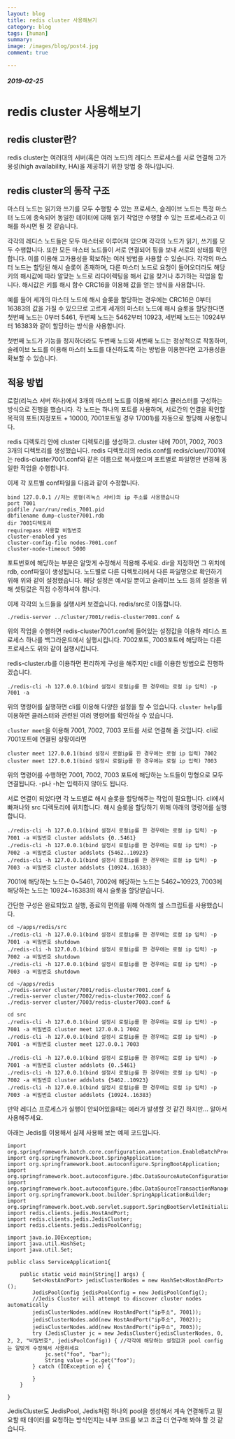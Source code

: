 ```yaml
---
layout: blog
title: redis cluster 사용해보기
category: blog
tags: [human]  
summary:
image: /images/blog/post4.jpg
comment: true

---
```

##### 2019-02-25


# redis cluster 사용해보기

## redis cluster란?
redis cluster는 여러대의 서버(혹은 여러 노드)의 레디스 프로세스를 서로 연결해 고가용성(high availability, HA)을 제공하기 위한 방법 중 하나입니다.

## redis cluster의 동작 구조
마스터 노드는 읽기와 쓰기를 모두 수행할 수 있는 프로세스, 슬레이브 노드는 특정 마스터 노드에 종속되어 동일한 데이터에 대해 읽기 작업만
수행할 수 있는 프로세스라고 이해를 하시면 될 것 같습니다.

각각의 레디스 노드들은 모두 마스터로 이루어져 있으며 각각의 노드가 읽기, 쓰기를 모두 수행합니다. 또한 모든 마스터 노드들이 서로 연결되어
핑을 보내 서로의 상태를 확인합니다. 이를 이용해 고가용성을 확보하는 여러 방법을 사용할 수 있습니다.
각각의 마스터 노드는 할당된 해시 슬롯이 존재하며, 다른 마스터 노드로 요청이 들어오더라도 해당 키의 해시값에 따라 알맞는 노드로 리다이렉팅을 해서
값을 찾거나 추가하는 작업을 합니다.
해시값은 키를 해시 함수 CRC16을 이용해 값을 얻는 방식을 사용합니다.

예를 들어 세개의 마스터 노드에 해시 슬롯을 할당하는 경우에는
CRC16은 0부터 16383의 값을 가질 수 있으므로 고르게 세개의 마스터 노드에 해시 슬롯을 할당한다면
첫번째 노드는 0부터 5461, 두번째 노드는 5462부터 10923, 세번째 노드는 10924부터 16383와 같이 할당하는 방식을 사용합니다.

첫번째 노드가 기능을 정지하더라도 두번째 노드와 세번째 노드는 정상적으로 작동하며, 슬레이브 노드를 이용해 마스터 노드를 대신하도록 하는 방법을 이용한다면
고가용성을 확보할 수 있습니다.

## 적용 방법
로컬(리눅스 서버 하나)에서 3개의 마스터 노드를 이용해 레디스 클러스터를 구성하는 방식으로 진행을 했습니다. 각 노드는 하나의 포트를 사용하며, 서로간의 연결을 확인할 목적의 포트(지정포트 + 10000, 7001포트일 경우 17001)를 자동으로 할당해 사용합니다.

redis 디렉토리 안에 cluster 디렉토리를 생성하고. cluster 내에 7001, 7002, 7003 3개의 디렉토리를 생성했습니다.
redis 디렉토리의 redis.conf를 redis/cluer/7001에는 redis-cluster7001.conf와 같은 이름으로 복사했으며 포트별로 파일명만 변경해 동일한 작업을 수행합니다.

이제 각 포트별 conf파일을 다음과 같이 수정합니다.
```
bind 127.0.0.1 //저는 로컬(리눅스 서버)의 ip 주소를 사용했습니다
port 7001
pidfile /var/run/redis_7001.pid
dbfilename dump-cluster7001.rdb
dir 7001디렉토리
requirepass 사용할 비밀번호
cluster-enabled yes
cluster-config-file nodes-7001.conf
cluster-node-timeout 5000
```
포트번호에 해당하는 부분은 알맞게 수정해서 적용해 주세요.
dir을 지정하면 그 위치에 rdb, conf파일이 생성됩니다. 노드별로 다른 디렉토리에서 다른 파일명으로 확인하기 위해 위와 같이 설정했습니다.
해당 설정은 예시일 뿐이고 슬레이브 노드 등의 설정을 위해 셋팅값은 직접 수정하셔야 합니다.

이제 각각의 노드들을 실행시켜 보겠습니다. redis/src로 이동합니다.
```
./redis-server ../cluster/7001/redis-cluster7001.conf &
```
위의 작업을 수행하면 redis-cluster7001.conf에 들어있는 설정값을 이용하 레디스 프로세스 하나를 백그라운드에서 실행시킵니다.
7002포트, 7003포트에 해당하는 다른 프로세스도 위와 같이 실행시킵니다.

redis-cluster.rb를 이용하면 편리하게 구성을 해주지만 cli를 이용한 방법으로 진행하겠습니다.

```
./redis-cli -h 127.0.0.1(bind 설정시 로컬ip를 한 경우에는 로컬 ip 입력) -p 7001 -a 
```
위의 명령어를 실행하면 cli를 이용해 다양한 설정을 할 수 있습니다. ```cluster help```를 이용하면 클러스터와 관련된 여러 명령어를 확인하실 수 있습니다.

```cluster meet```을 이용해 7001, 7002, 7003 포트를 서로 연결해 줄 것입니다. cli로 7001포트에 연결된 상황이라면
```
cluster meet 127.0.0.1(bind 설정시 로컬ip를 한 경우에는 로컬 ip 입력) 7002
cluster meet 127.0.0.1(bind 설정시 로컬ip를 한 경우에는 로컬 ip 입력) 7003
```
위의 명령어를 수행하면 7001, 7002, 7003 포트에 해당하는 노드들이 망형으로 모두 연결됩니다. -p나 -h는 입력하지 않아도 됩니다.

서로 연결이 되었다면 각 노드별로 해시 슬롯을 할당해주는 작업이 필요합니다. cli에서 빠져나와 src 디렉토리에 위치합니다.
해시 슬롯을 할당하기 위해 아래의 명령어를 실행합니다.
```
./redis-cli -h 127.0.0.1(bind 설정시 로컬ip를 한 경우에는 로컬 ip 입력) -p 7001 -a 비밀번호 cluster addslots {0..5461}
./redis-cli -h 127.0.0.1(bind 설정시 로컬ip를 한 경우에는 로컬 ip 입력) -p 7002 -a 비밀번호 cluster addslots {5462..10923}
./redis-cli -h 127.0.0.1(bind 설정시 로컬ip를 한 경우에는 로컬 ip 입력) -p 7003 -a 비밀번호 cluster addslots {10924..16383}
```
7001에 해당하는 노드는 0~5461, 7002에 해당하는 노드는 5462~10923, 7003에 해당하는 노드는 10924~16383의 해시 슬롯을 할당받습니다.

간단한 구성은 완료되었고 실행, 종료의 편의를 위해 아래의 쉘 스크립트를 사용했습니다.


```
cd ~/apps/redis/src
./redis-cli -h 127.0.0.1(bind 설정시 로컬ip를 한 경우에는 로컬 ip 입력) -p 7001 -a 비밀번호 shutdown
./redis-cli -h 127.0.0.1(bind 설정시 로컬ip를 한 경우에는 로컬 ip 입력) -p 7002 -a 비밀번호 shutdown
./redis-cli -h 127.0.0.1(bind 설정시 로컬ip를 한 경우에는 로컬 ip 입력) -p 7003 -a 비밀번호 shutdown

cd ~/apps/redis
./redis-server cluster/7001/redis-cluster7001.conf &
./redis-server cluster/7002/redis-cluster7002.conf &
./redis-server cluster/7003/redis-cluster7003.conf &

cd src
./redis-cli -h 127.0.0.1(bind 설정시 로컬ip를 한 경우에는 로컬 ip 입력) -p 7001 -a 비밀번호 cluster meet 127.0.0.1 7002
./redis-cli -h 127.0.0.1(bind 설정시 로컬ip를 한 경우에는 로컬 ip 입력) -p 7001 -a 비밀번호 cluster meet 127.0.0.1 7003

./redis-cli -h 127.0.0.1(bind 설정시 로컬ip를 한 경우에는 로컬 ip 입력) -p 7001 -a 비밀번호 cluster addslots {0..5461}
./redis-cli -h 127.0.0.1(bind 설정시 로컬ip를 한 경우에는 로컬 ip 입력) -p 7002 -a 비밀번호 cluster addslots {5462..10923}
./redis-cli -h 127.0.0.1(bind 설정시 로컬ip를 한 경우에는 로컬 ip 입력) -p 7003 -a 비밀번호 cluster addslots {10924..16383}
```
만약 레디스 프로세스가 실행이 안되어있을때는 에러가 발생할 것 같긴 하지만... 알아서 사용해주세요.

아래는 Jedis를 이용해서 실제 사용해 보는 예제 코드입니다.
```
import org.springframework.batch.core.configuration.annotation.EnableBatchProcessing;
import org.springframework.boot.SpringApplication;
import org.springframework.boot.autoconfigure.SpringBootApplication;
import org.springframework.boot.autoconfigure.jdbc.DataSourceAutoConfiguration;
import org.springframework.boot.autoconfigure.jdbc.DataSourceTransactionManagerAutoConfiguration;
import org.springframework.boot.builder.SpringApplicationBuilder;
import org.springframework.boot.web.servlet.support.SpringBootServletInitializer;
import redis.clients.jedis.HostAndPort;
import redis.clients.jedis.JedisCluster;
import redis.clients.jedis.JedisPoolConfig;

import java.io.IOException;
import java.util.HashSet;
import java.util.Set;

public class ServiceApplication1{

    public static void main(String[] args) {
		Set<HostAndPort> jedisClusterNodes = new HashSet<HostAndPort>();
		JedisPoolConfig jedisPoolConfig = new JedisPoolConfig();
		//Jedis Cluster will attempt to discover cluster nodes automatically
		jedisClusterNodes.add(new HostAndPort("ip주소", 7001));
		jedisClusterNodes.add(new HostAndPort("ip주소", 7002));
		jedisClusterNodes.add(new HostAndPort("ip주소", 7003));
		try (JedisCluster jc = new JedisCluster(jedisClusterNodes, 0, 2, 2, "비밀번호", jedisPoolConfig)) { //각각에 해당하는 설정값과 pool config는 알맞게 수정해서 사용하세요
			jc.set("foo", "bar");
			String value = jc.get("foo");
		} catch (IOException e) {

		}
	}

}
```

JedisCluster도 JedisPool, Jedis처럼 하나의 pool을 생성해서 계속 연결해두고 필요할 때 데이터를 요청하는 방식인지는 내부 코드를 보고 조금 더 연구해 봐야 할 것 같습니다.
